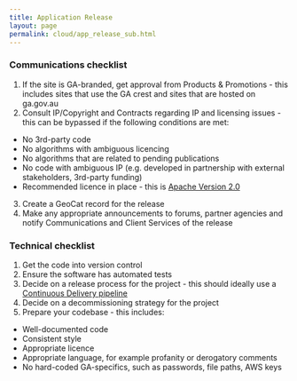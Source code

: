 ```yaml
---
title: Application Release
layout: page
permalink: cloud/app_release_sub.html
---
```


### Communications checklist

1. If the site is GA-branded, get approval from Products & Promotions - this includes sites that use the GA crest and sites that are hosted on ga.gov.au
2. Consult IP/Copyright and Contracts regarding IP and licensing issues - this can be bypassed if the following conditions are met:
  * No 3rd-party code
  * No algorithms with ambiguous licencing
  * No algorithms that are related to pending publications
  * No code with ambiguous IP (e.g. developed in partnership with external stakeholders, 3rd-party funding)
  * Recommended licence in place - this is [Apache Version 2.0](https://www.apache.org/licenses/LICENSE-2.0)
3. Create a GeoCat record for the release 
4. Make any appropriate announcements to forums, partner agencies and notify Communications and Client Services of the release

### Technical checklist

1. Get the code into version control
2. Ensure the software has automated tests
3. Decide on a release process for the project - this should ideally use a [Continuous Delivery pipeline](setting_up_cd_sub.html)
4. Decide on a decommissioning strategy for the project
5. Prepare your codebase - this includes:
  * Well-documented code
  * Consistent style
  * Appropriate licence
  * Appropriate language, for example profanity or derogatory comments
  * No hard-coded GA-specifics, such as passwords, file paths, AWS keys
